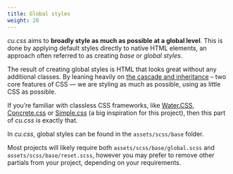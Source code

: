 ```yaml
---
title: Global styles
weight: 20
---
```


*cu.css* aims to **broadly style as much as possible at a global level**. This is done by applying default styles directly to native HTML elements, an approach  often referred to as creating *base* or *global styles*. 

The result of creating global styles is HTML that looks great without any additional classes. By leaning heavily on [the cascade and inheritance](https://developer.mozilla.org/en-US/docs/Learn/CSS/Building_blocks/Cascade_and_inheritance) – two core features of CSS — we are styling as much as possible, using as little CSS as possible.

If you’re familiar with classless CSS frameworks, like [Water.CSS](https://watercss.kognise.dev/), [Concrete.css](https://concrete.style/) or [Simple.css](https://simplecss.org/) (a big inspiration for this project), then this part of *cu.css* is exactly that.

In *cu.css*, global styles can be found in the `assets/scss/base` folder. 

Most projects will likely require both `assets/scss/base/global.scss` and `assets/scss/base/reset.scss`, however you may prefer to remove other partials from your project, depending on your  requirements.


<!-- *cu.css*, like CUBE CSS, aims to **broadly style as much as possible at a global level**, then let [the cascade and inheritance](https://developer.mozilla.org/en-US/docs/Learn/CSS/Building_blocks/Cascade_and_inheritance) – two core features of CSS — do the heavy lifting.

This is done by styling [Type Selectors](https://developer.mozilla.org/en-US/docs/Learn/CSS/Building_blocks/Selectors#types_of_selectors) to create a set of base a.k.a [global styles](/docs/global/) for native HTML elements. The result of which is HTML that looks great, without any additional classes.


Global styles are default styles applied directly to HTML elements. This means HTML looks great without any additional classes.

With CUBE CSS, we embrace the cascade and inheritance to style as much as possible at a high level. This means that when nothing but your global styles make it to the browser, the page will still look great. It’s progressive enhancement in action and enables us to write as little CSS as possible. -->
